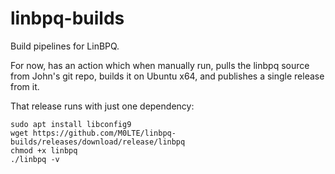 # linbpq-builds
Build pipelines for LinBPQ.

For now, has an action which when manually run, pulls the linbpq source from John's git repo, builds it on Ubuntu x64, and publishes a single release from it.

That release runs with just one dependency:

```shell
sudo apt install libconfig9
wget https://github.com/M0LTE/linbpq-builds/releases/download/release/linbpq
chmod +x linbpq
./linbpq -v
```
